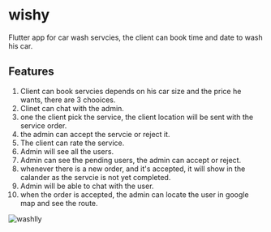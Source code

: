 # wishy

Flutter app for car wash servcies, the client can book time and date to wash his car.

## Features
1. Client can book servcies depends on his car size and the price he wants, there are 3 chooices.
2. Clinet can chat with the admin.
3. one the client pick the service, the client location will be sent with the service order.
4. the admin can accept the servcie or reject it.
5. The client can rate the service.
6. Admin will see all the users.
7. Admin can see the pending users, the admin can accept or reject.
8. whenever there is a new order, and it's accepted, it will show in the calander as the servcie is not yet completed.
9. Admin will be able to chat with the user.
10. when the order is accepted, the admin can locate the user in google map and see the route.




![washlly](https://user-images.githubusercontent.com/69548544/184236631-a76c9d24-38c2-4189-ad26-096cf0d83318.png)
